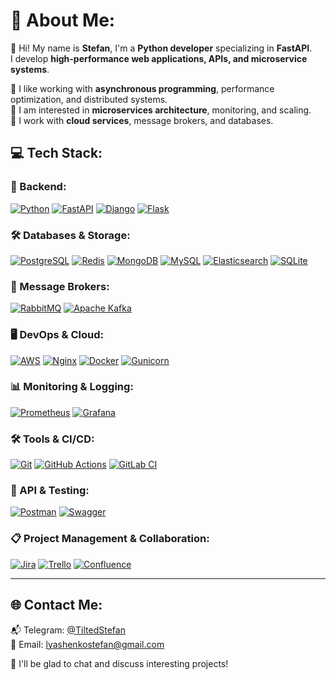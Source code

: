 # 💫 About Me:
👋 Hi! My name is **Stefan**, I'm a **Python developer** specializing in **FastAPI**.  
I develop **high-performance web applications, APIs, and microservice systems**.

🔹 I like working with **asynchronous programming**, performance optimization, and distributed systems.<br>
🔹 I am interested in **microservices architecture**, monitoring, and scaling.<br>
🔹 I work with **cloud services**, message brokers, and databases.


## 💻 Tech Stack:
### 🐍 Backend:
[![Python](https://img.shields.io/badge/python-3670A0?style=flat&logo=python&logoColor=ffdd54)](https://www.python.org/) 
[![FastAPI](https://img.shields.io/badge/FastAPI-005571?style=flat&logo=fastapi)](https://fastapi.tiangolo.com/) 
[![Django](https://img.shields.io/badge/django-%23092E20.svg?style=flat&logo=django&logoColor=white)](https://www.djangoproject.com/) 
[![Flask](https://img.shields.io/badge/flask-%23000.svg?style=flat&logo=flask&logoColor=white)](https://flask.palletsprojects.com/) 

### 🛠 Databases & Storage:
[![PostgreSQL](https://img.shields.io/badge/postgres-%23316192.svg?style=flat&logo=postgresql&logoColor=white)](https://www.postgresql.org/) 
[![Redis](https://img.shields.io/badge/redis-%23DD0031.svg?style=flat&logo=redis&logoColor=white)](https://redis.io/) 
[![MongoDB](https://img.shields.io/badge/MongoDB-%234ea94b.svg?style=flat&logo=mongodb&logoColor=white)](https://www.mongodb.com/) 
[![MySQL](https://img.shields.io/badge/mysql-4479A1.svg?style=flat&logo=mysql&logoColor=white)](https://www.mysql.com/) 
[![Elasticsearch](https://img.shields.io/badge/elasticsearch-%230377CC.svg?style=flat&logo=elasticsearch&logoColor=white)](https://www.elastic.co/) 
[![SQLite](https://img.shields.io/badge/sqlite-%2307405e.svg?style=flat&logo=sqlite&logoColor=white)](https://www.sqlite.org/) 

### 📡 Message Brokers:
[![RabbitMQ](https://img.shields.io/badge/rabbitmq-FF6600?style=flat&logo=rabbitmq&logoColor=white)](https://www.rabbitmq.com/) 
[![Apache Kafka](https://img.shields.io/badge/Apache%20Kafka-000?style=flat&logo=apachekafka)](https://kafka.apache.org/) 

### 🖥 DevOps & Cloud:
[![AWS](https://img.shields.io/badge/AWS-%23FF9900.svg?style=flat&logo=amazon-aws&logoColor=white)](https://aws.amazon.com/) 
[![Nginx](https://img.shields.io/badge/nginx-%23009639.svg?style=flat&logo=nginx&logoColor=white)](https://nginx.org/) 
[![Docker](https://img.shields.io/badge/docker-%230db7ed.svg?style=flat&logo=docker&logoColor=white)](https://www.docker.com/) 
[![Gunicorn](https://img.shields.io/badge/gunicorn-%298729.svg?style=flat&logo=gunicorn&logoColor=white)](https://gunicorn.org/) 

### 📊 Monitoring & Logging:
[![Prometheus](https://img.shields.io/badge/Prometheus-E6522C?style=flat&logo=Prometheus&logoColor=white)](https://prometheus.io/) 
[![Grafana](https://img.shields.io/badge/grafana-%23F46800.svg?style=flat&logo=grafana&logoColor=white)](https://grafana.com/) 

### 🛠 Tools & CI/CD:
[![Git](https://img.shields.io/badge/git-%23F05033.svg?style=flat&logo=git&logoColor=white)](https://git-scm.com/) 
[![GitHub Actions](https://img.shields.io/badge/github%20actions-%232671E5.svg?style=flat&logo=githubactions&logoColor=white)](https://github.com/features/actions) 
[![GitLab CI](https://img.shields.io/badge/gitlab%20CI-%23181717.svg?style=flat&logo=gitlab&logoColor=white)](https://about.gitlab.com/stages-devops-lifecycle/continuous-integration/) 

### 📜 API & Testing:
[![Postman](https://img.shields.io/badge/Postman-FF6C37?style=flat&logo=postman&logoColor=white)](https://www.postman.com/) 
[![Swagger](https://img.shields.io/badge/-Swagger-%23Clojure?style=flat&logo=swagger&logoColor=white)](https://swagger.io/) 

### 📋 Project Management & Collaboration:
[![Jira](https://img.shields.io/badge/jira-%230A0FFF.svg?style=flat&logo=jira&logoColor=white)](https://www.atlassian.com/software/jira) 
[![Trello](https://img.shields.io/badge/Trello-%23026AA7.svg?style=flat&logo=trello&logoColor=white)](https://trello.com/) 
[![Confluence](https://img.shields.io/badge/Confluence-%23172BF4.svg?style=flat&logo=confluence&logoColor=white)](https://www.atlassian.com/software/confluence) 



---

## 🌐 Contact Me:
📬 Telegram: [@TiltedStefan](https://t.me/TiltedStefan)  
📧 Email: [lyashenkostefan@gmail.com](mailto:lyashenkostefan@gmail.com)  

🚀 I'll be glad to chat and discuss interesting projects!
